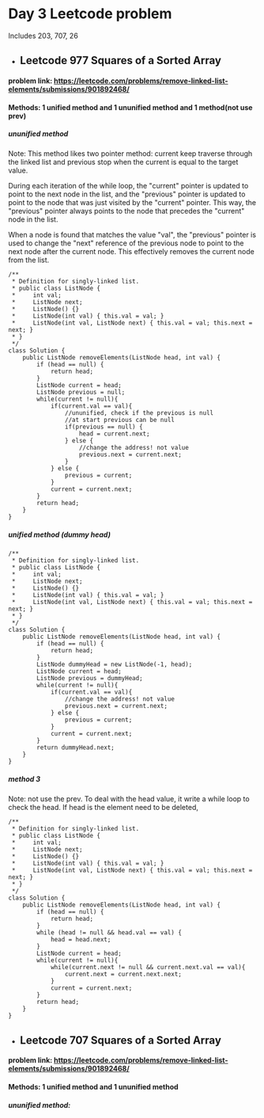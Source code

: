 # Day 3 Leetcode problem
Includes 203, 707, 26

+ ## Leetcode 977 Squares of a Sorted Array

#### problem link: https://leetcode.com/problems/remove-linked-list-elements/submissions/901892468/

#### Methods: 1 unified method and 1 ununified method and 1 method(not use prev)

##### ununified method

Note: This method likes two pointer method: current keep traverse through the linked list and previous stop when the current is equal to the target value.

During each iteration of the while loop, the "current" pointer is updated to point to the next node in the list, and the "previous" pointer is updated to point to the node that was just visited by the "current" pointer. This way, the "previous" pointer always points to the node that precedes the "current" node in the list.

When a node is found that matches the value "val", the "previous" pointer is used to change the "next" reference of the previous node to point to the next node after the current node. This effectively removes the current node from the list.
```
/**
 * Definition for singly-linked list.
 * public class ListNode {
 *     int val;
 *     ListNode next;
 *     ListNode() {}
 *     ListNode(int val) { this.val = val; }
 *     ListNode(int val, ListNode next) { this.val = val; this.next = next; }
 * }
 */
class Solution {
    public ListNode removeElements(ListNode head, int val) {
        if (head == null) {
            return head;
        }
        ListNode current = head;
        ListNode previous = null;
        while(current != null){
            if(current.val == val){
                //ununified, check if the previous is null
                //at start previous can be null
                if(previous == null) {
                    head = current.next;
                } else {
                    //change the address! not value
                    previous.next = current.next;
                }
            } else {
                previous = current;
            }
            current = current.next;
        }
        return head;
    }
}
```

##### unified method (dummy head)
```
/**
 * Definition for singly-linked list.
 * public class ListNode {
 *     int val;
 *     ListNode next;
 *     ListNode() {}
 *     ListNode(int val) { this.val = val; }
 *     ListNode(int val, ListNode next) { this.val = val; this.next = next; }
 * }
 */
class Solution {
    public ListNode removeElements(ListNode head, int val) {
        if (head == null) {
            return head;
        }
        ListNode dummyHead = new ListNode(-1, head);
        ListNode current = head;
        ListNode previous = dummyHead;
        while(current != null){
            if(current.val == val){
                //change the address! not value
                previous.next = current.next;
            } else {
                previous = current;
            }
            current = current.next;
        }
        return dummyHead.next;
    }
}
```

##### method 3

Note: not use the prev. To deal with the head value, it write a while loop to check the head. If head is the element need to be deleted, 
```
/**
 * Definition for singly-linked list.
 * public class ListNode {
 *     int val;
 *     ListNode next;
 *     ListNode() {}
 *     ListNode(int val) { this.val = val; }
 *     ListNode(int val, ListNode next) { this.val = val; this.next = next; }
 * }
 */
class Solution {
    public ListNode removeElements(ListNode head, int val) {
        if (head == null) {
            return head;
        }
        while (head != null && head.val == val) {
            head = head.next;
        }
        ListNode current = head;
        while(current != null){
            while(current.next != null && current.next.val == val){
                current.next = current.next.next;
            }
            current = current.next;
        }
        return head;
    }
}
```

+ ## Leetcode 707 Squares of a Sorted Array

#### problem link: https://leetcode.com/problems/remove-linked-list-elements/submissions/901892468/

#### Methods: 1 unified method and 1 ununified method

##### ununified method:
```
